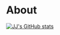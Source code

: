 
<h1>About</h1>



[![JJ's GitHub stats](https://github-readme-stats.vercel.app/api?username=Teknicalmage&theme=radical&show_icons=true)](https://github.com/TeknicalMage/github-readme-stats)





<!--
**TeknicalMage/TeknicalMage** is a ✨ _special_ ✨ repository because its `README.md` (this file) appears on your GitHub profile.
-->



